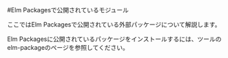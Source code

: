 #Elm Packagesで公開されているモジュール

ここではElm Packagesで公開されている外部パッケージについて解説します。

Elm Packagesに公開されているパッケージをインストールするには、ツールのelm-packageのページを参照してください。

